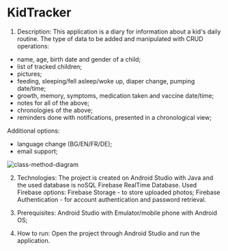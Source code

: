 # KidTracker
1. Description:
This application is a diary for information about a kid's daily routine.
The type of data to be added and manipulated with CRUD operations:
- name, age, birth date and gender of a child;
- list of tracked children;
- pictures;
- feeding, sleeping/fell asleep/woke up, diaper change, pumping date/time;
- growth, memory, symptoms, medication taken and vaccine date/time;
- notes for all of the above;
- chronologies of the above;
- reminders done with notifications, presented in a chronological view;

Additional options:
- language change (BG/EN/FR/DE);
- email support;

![class-method-diagram](https://user-images.githubusercontent.com/43501902/160607887-fd2b7164-effb-4b73-9566-379af6224067.PNG)


2. Technologies:
The project is created on Android Studio with Java and the used database is noSQL Firebase RealTime Database.
Used Firebase options: 
Firebase Storage - to store uploaded photos;
Firebase Authentication - for account authentication and password retrieval.

3. Prerequisites:
Android Studio with Emulator/mobile phone with Android OS;

4. How to run:
Open the project through Android Studio and run the application.
